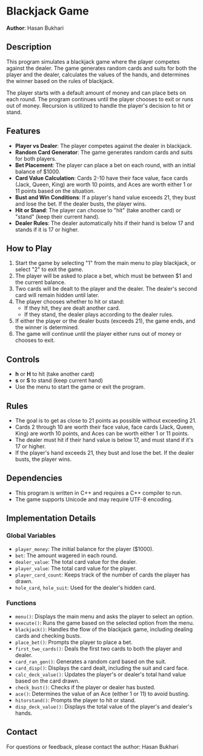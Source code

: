 # Blackjack Game

**Author**: Hasan Bukhari

## Description
This program simulates a blackjack game where the player competes against the dealer. The game generates random cards and suits for both the player and the dealer, calculates the values of the hands, and determines the winner based on the rules of blackjack.

The player starts with a default amount of money and can place bets on each round. The program continues until the player chooses to exit or runs out of money. Recursion is utilized to handle the player's decision to hit or stand.

## Features
* **Player vs Dealer**: The player competes against the dealer in blackjack.
* **Random Card Generator**: The game generates random cards and suits for both players.
* **Bet Placement**: The player can place a bet on each round, with an initial balance of $1000.
* **Card Value Calculation**: Cards 2-10 have their face value, face cards (Jack, Queen, King) are worth 10 points, and Aces are worth either 1 or 11 points based on the situation.
* **Bust and Win Conditions**: If a player's hand value exceeds 21, they bust and lose the bet. If the dealer busts, the player wins.
* **Hit or Stand**: The player can choose to "hit" (take another card) or "stand" (keep their current hand).
* **Dealer Rules**: The dealer automatically hits if their hand is below 17 and stands if it is 17 or higher.

## How to Play
1. Start the game by selecting "1" from the main menu to play blackjack, or select "2" to exit the game.
2. The player will be asked to place a bet, which must be between $1 and the current balance.
3. Two cards will be dealt to the player and the dealer. The dealer's second card will remain hidden until later.
4. The player chooses whether to hit or stand:
   * If they hit, they are dealt another card.
   * If they stand, the dealer plays according to the dealer rules.
5. If either the player or the dealer busts (exceeds 21), the game ends, and the winner is determined.
6. The game will continue until the player either runs out of money or chooses to exit.

## Controls
* **h** or **H** to hit (take another card)
* **s** or **S** to stand (keep current hand)
* Use the menu to start the game or exit the program.

## Rules
* The goal is to get as close to 21 points as possible without exceeding 21.
* Cards 2 through 10 are worth their face value, face cards (Jack, Queen, King) are worth 10 points, and Aces can be worth either 1 or 11 points.
* The dealer must hit if their hand value is below 17, and must stand if it's 17 or higher.
* If the player's hand exceeds 21, they bust and lose the bet. If the dealer busts, the player wins.

## Dependencies
* This program is written in C++ and requires a C++ compiler to run.
* The game supports Unicode and may require UTF-8 encoding.

## Implementation Details

### Global Variables
* `player_money`: The initial balance for the player ($1000).
* `bet`: The amount wagered in each round.
* `dealer_value`: The total card value for the dealer.
* `player_value`: The total card value for the player.
* `player_card_count`: Keeps track of the number of cards the player has drawn.
* `hole_card`, `hole_suit`: Used for the dealer's hidden card.

### Functions
* `menu()`: Displays the main menu and asks the player to select an option.
* `execute()`: Runs the game based on the selected option from the menu.
* `blackjack()`: Handles the flow of the blackjack game, including dealing cards and checking busts.
* `place_bet()`: Prompts the player to place a bet.
* `first_two_cards()`: Deals the first two cards to both the player and dealer.
* `card_ran_gen()`: Generates a random card based on the suit.
* `card_disp()`: Displays the card dealt, including the suit and card face.
* `calc_deck_value()`: Updates the player's or dealer's total hand value based on the card drawn.
* `check_bust()`: Checks if the player or dealer has busted.
* `ace()`: Determines the value of an Ace (either 1 or 11) to avoid busting.
* `hitorstand()`: Prompts the player to hit or stand.
* `disp_deck_value()`: Displays the total value of the player's and dealer's hands.

## Contact
For questions or feedback, please contact the author: Hasan Bukhari

